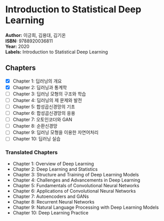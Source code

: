 # Introduction to Statistical Deep Learning
**Author:** 이긍희, 김용대, 김기온 <br/>
**ISBN:** 9788920036811 <br/>
**Year:** 2020 <br/>
**Labels:** Introduction to Statistical Deep Learning

## Chapters
- [x] Chapter 1: 딥러닝의 개요
- [x] Chapter 2: 딥러닝과 통계학
- [ ] Chapter 3: 딥러닝 모형의 구조와 학습
- [ ] Chapter 4: 딥러닝의 제 문제와 발전
- [ ] Chapter 5: 합성곱신경망의 기초
- [ ] Chapter 6: 합성곱신경망의 응용
- [ ] Chapter 7: 오토인코더와 GAN
- [ ] Chapter 8: 순환신경망
- [ ] Chapter 9: 딥러닝 모형을 이용한 자연어처리
- [ ] Chapter 10: 딥러닝 실습

### Translated Chapters
- Chapter 1: Overview of Deep Learning
- Chapter 2: Deep Learning and Statistics
- Chapter 3: Structure and Training of Deep Learning Models
- Chapter 4: Challenges and Advancements in Deep Learning
- Chapter 5: Fundamentals of Convolutional Neural Networks
- Chapter 6: Applications of Convolutional Neural Networks
- Chapter 7: Autoencoders and GANs
- Chapter 8: Recurrent Neural Networks
- Chapter 9: Natural Language Processing with Deep Learning Models
- Chapter 10: Deep Learning Practice

